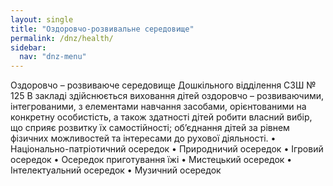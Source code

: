 ```yaml
---
layout: single
title: "Оздоровчо-розвивальне середовище"
permalink: /dnz/health/
sidebar:
  nav: "dnz-menu"
---
```

Оздоровчо – розвиваюче середовище
Дошкільного відділення СЗШ № 125
В закладі здійснюється виховання дітей оздоровчо – розвиваючими, інтегрованими, з елементами навчання засобами, орієнтованими на конкретну особистість, а також здатності дітей робити власний вибір, що сприяє розвитку їх самостійності; об’єднання дітей за рівнем фізичних можливостей та інтересами до рухової діяльності.
•	Національно-патріотичний осередок
•	Природничий осередок
•	Ігровий осередок
•	Осередок приготування їжі
•	Мистецький осередок
•	Інтелектуальний осередок
•	Музичний осередок

